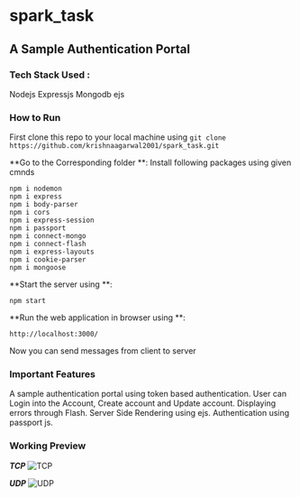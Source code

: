# spark_task
## A Sample Authentication Portal 

### Tech Stack Used :
Nodejs Expressjs Mongodb ejs

### How to Run
First clone this repo to your local machine using `git clone https://github.com/krishnaagarwal2001/spark_task.git`

**Go to the Corresponding folder **:
Install following packages using given cmnds

```
npm i nodemon
npm i express
npm i body-parser
npm i cors
npm i express-session
npm i passport
npm i connect-mongo
npm i connect-flash
npm i express-layouts
npm i cookie-parser
npm i mongoose
```
**Start the server using **:
```
npm start
```
**Run the web application in browser using **:
```
http://localhost:3000/
```

Now you can send messages from client to server

### Important Features
A sample authentication portal using token based authentication.
User can Login into the Account, Create account and Update account.
Displaying errors through Flash.
Server Side Rendering using ejs.
Authentication using passport js.

### Working Preview

***TCP***
![TCP](https://user-images.githubusercontent.com/63241474/109414703-41e09200-79da-11eb-9c31-a3ce8dbc9cba.png)

***UDP***
![UDP](https://user-images.githubusercontent.com/63241474/109414741-81a77980-79da-11eb-968c-e4d6d85f68a0.png)




